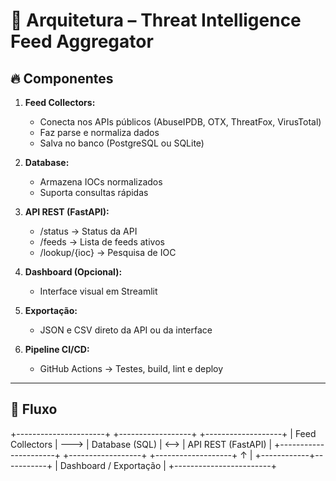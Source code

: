 # 🧠 Arquitetura – Threat Intelligence Feed Aggregator

## 🔥 Componentes

1. **Feed Collectors:** 
   - Conecta nos APIs públicos (AbuseIPDB, OTX, ThreatFox, VirusTotal)
   - Faz parse e normaliza dados
   - Salva no banco (PostgreSQL ou SQLite)

2. **Database:** 
   - Armazena IOCs normalizados
   - Suporta consultas rápidas

3. **API REST (FastAPI):** 
   - /status → Status da API
   - /feeds → Lista de feeds ativos
   - /lookup/{ioc} → Pesquisa de IOC

4. **Dashboard (Opcional):** 
   - Interface visual em Streamlit

5. **Exportação:** 
   - JSON e CSV direto da API ou da interface

6. **Pipeline CI/CD:** 
   - GitHub Actions → Testes, build, lint e deploy

---

## 🔗 Fluxo

+----------------------+ +------------------+ +-------------------+
| Feed Collectors | ---> | Database (SQL) | <--> | API REST (FastAPI) |
+----------------------+ +------------------+ +-------------------+
↑
|
+------------+-----------+
| Dashboard / Exportação |
+------------------------+